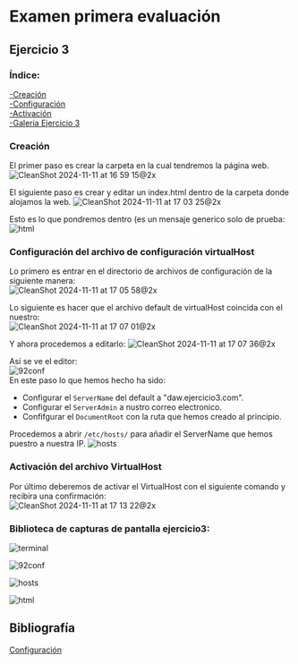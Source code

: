 
# Examen primera evaluación
## Ejercicio 3

### Índice:
[-Creación](#Creación)  
[-Configuración](#Configuración-del-archivo-de-configuración-virtualHost)  
[-Activación](#Activación-del-archivo-VirtualHost)  
[-Galeria Ejercicio 3](#Biblioteca-de-capturas-de-pantalla-ejercicio3)  

### Creación
El primer paso es crear la carpeta en la cual tendremos la página web.
![CleanShot 2024-11-11 at 16 59 15@2x](https://github.com/user-attachments/assets/83001bf6-e5fa-49d0-abad-b8a19a6fa2e5)  

El siguiente paso es crear y editar un index.html dentro de la carpeta donde alojamos la web.
![CleanShot 2024-11-11 at 17 03 25@2x](https://github.com/user-attachments/assets/25f50c92-18a8-448c-bfbc-59e920a3ec24)  

Esto es lo que pondremos dentro (es un mensaje generico solo de prueba:  
![html](https://github.com/user-attachments/assets/f2212f0e-aa13-4206-bbf9-a41ec8e85089)  

### Configuración del archivo de configuración virtualHost
Lo primero es entrar en el directorio de archivos de configuración de la siguiente manera:  
![CleanShot 2024-11-11 at 17 05 58@2x](https://github.com/user-attachments/assets/3c590eef-c6d7-49c6-a129-e079edd19402)  

Lo siguiente es hacer que el archivo default de virtualHost coincida con el nuestro:  
![CleanShot 2024-11-11 at 17 07 01@2x](https://github.com/user-attachments/assets/e3d6d03b-f022-4241-97b5-af8af08e9961)  

Y ahora procedemos a editarlo: 
![CleanShot 2024-11-11 at 17 07 36@2x](https://github.com/user-attachments/assets/8cdf763e-b9d8-4b3b-bd06-980411ee87bc)  

Así se ve el editor:  
![92conf](https://github.com/user-attachments/assets/bc9462e9-e205-4642-8050-452f066babe1)  
En este paso lo que hemos hecho ha sido:
* Configurar el `ServerName` del default a "daw.ejercicio3.com".
* Configurar el `ServerAdmin` a nustro correo electronico.
* Confifgurar el `DocumentRoot` con la ruta que hemos creado al principio.

Procedemos a abrir `/etc/hosts/` para añadir el ServerName que hemos puestro a nuestra IP.
![hosts](https://github.com/user-attachments/assets/eafbf79f-fba6-4864-ad2d-745e0066f788)  

### Activación del archivo VirtualHost
Por último deberemos de activar el VirtualHost con el siguiente comando y recibira una confirmación:  
![CleanShot 2024-11-11 at 17 13 22@2x](https://github.com/user-attachments/assets/67818ac1-f3d2-48dc-b343-ca5857292911)  

### Biblioteca de capturas de pantalla ejercicio3: 
![terminal](https://github.com/user-attachments/assets/75321fbb-0a78-4f1a-a02a-17658e590577)  

![92conf](https://github.com/user-attachments/assets/f31c508e-54fd-44f6-9125-eaa456115967)  

![hosts](https://github.com/user-attachments/assets/e53ce7a3-25cc-44e7-a69b-74afa883dd89)  

![html](https://github.com/user-attachments/assets/b89d81ac-cd7f-479a-b018-da250a3437d3)



## Bibliografía
[Configuración](https://ubuntu.com/tutorials/install-and-configure-apache#1-overview)  






